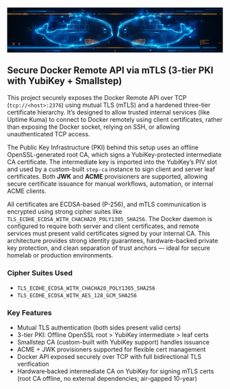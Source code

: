 <p align="center">
  <img src="https://github.com/danktankk/Docs/blob/main/Docker%20Remote%20API%20over%20TLS/Assets/dockerr.png" style="vertical-align: middle;"/>
</p>

## Secure Docker Remote API via mTLS (3-tier PKI with YubiKey + Smallstep)

This project securely exposes the Docker Remote API over TCP (`tcp://<host>:2376`) using mutual TLS (mTLS) and a hardened three-tier certificate hierarchy. It’s designed to allow trusted internal services (like Uptime Kuma) to connect to Docker remotely using client certificates, rather than exposing the Docker socket, relying on SSH, or allowing unauthenticated TCP access.

The Public Key Infrastructure (PKI) behind this setup uses an offline OpenSSL-generated root CA, which signs a YubiKey-protected intermediate CA certificate. The intermediate key is imported into the YubiKey’s PIV slot and used by a custom-built `step-ca` instance to sign client and server leaf certificates. Both **JWK** and **ACME** provisioners are supported, allowing secure certificate issuance for manual workflows, automation, or internal ACME clients.

All certificates are ECDSA-based (P-256), and mTLS communication is encrypted using strong cipher suites like `TLS_ECDHE_ECDSA_WITH_CHACHA20_POLY1305_SHA256`. The Docker daemon is configured to require both server and client certificates, and remote services must present valid certificates signed by your internal CA. This architecture provides strong identity guarantees, hardware-backed private key protection, and clean separation of trust anchors — ideal for secure homelab or production environments.

### Cipher Suites Used

- `TLS_ECDHE_ECDSA_WITH_CHACHA20_POLY1305_SHA256`
- `TLS_ECDHE_ECDSA_WITH_AES_128_GCM_SHA256`

### Key Features

- Mutual TLS authentication (both sides present valid certs)
- 3-tier PKI: Offline OpenSSL root > YubiKey intermediate > leaf certs
- Smallstep CA (custom-built with YubiKey support) handles issuance
- ACME + JWK provisioners supported for flexible cert management
- Docker API exposed securely over TCP with full bidirectional TLS verification
- Hardware‑backed intermediate CA on YubiKey for signing mTLS certs (root CA offline, no external dependencies; air-gapped 10-year)

